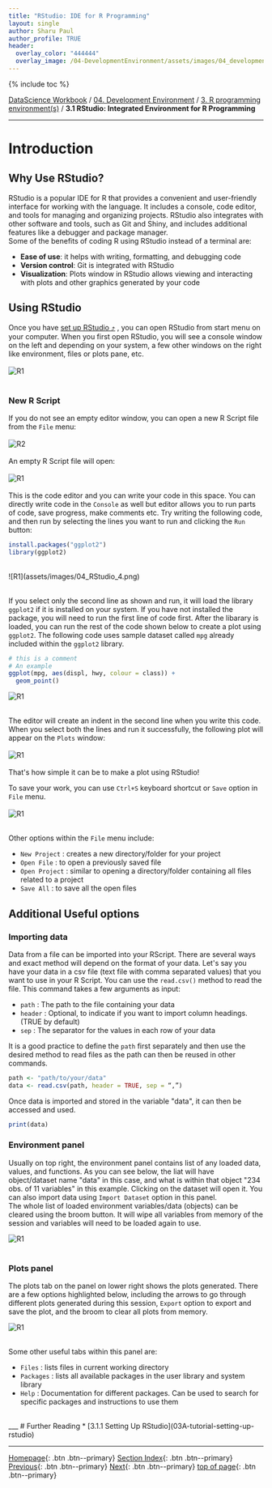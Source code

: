 ```yaml
---
title: "RStudio: IDE for R Programming"
layout: single
author: Sharu Paul
author_profile: TRUE
header:
  overlay_color: "444444"
  overlay_image: /04-DevelopmentEnvironment/assets/images/04_development_envir_banner.png
---
```


{% include toc %}

[DataScience Workbook](https://datascience.101workbook.org/) / [04. Development Environment](00-DevelopmentEnvironment-LandingPage.md) / [3. R programming environment(s)](03-r-programming-environment.md) / **3.1 RStudio: Integrated Environment for R Programming**

---


# Introduction

## Why Use RStudio?
RStudio is a popular IDE for R that provides a convenient and user-friendly interface for working with the language. It includes a console, code editor, and tools for managing and organizing projects. RStudio also integrates with other software and tools, such as Git and Shiny, and includes additional features like a debugger and package manager. <br>
Some of the benefits of coding R using RStudio instead of a terminal are:
* <b>Ease of use</b>: it helps with writing, formatting, and debugging code
* <b>Version control</b>: Git is integrated with RStudio
* <b>Visualization</b>: Plots window in RStudio allows viewing and interacting with plots and other graphics generated by your code

## Using RStudio
Once you have <a href="https://datascience.101workbook.org/04-DevelopmentEnvironment/03A-tutorial-setting-up-rstudio" target="_blank">set up RStudio ⤴</a> , you can open RStudio from start menu on your computer. When you first open RStudio, you will see a console window on the left and depending on your system, a few other windows on the right like environment, files or plots pane, etc. <br>
<br>
![R1](assets/images/04_RStudio_1.png) <br>
<br>

### New R Script
If you do not see an empty editor window, you can open a new R Script file from the `File` menu: <br>
<br>
![R2](assets/images/04_RStudio_2.png) <br>
<br>
An empty R Script file will open: <br>
<br>
![R1](assets/images/04_RStudio_3.png) <br>
<br>
This is the code editor and you can write your code in this space. You can directly write code in the `Console` as well but editor allows you to run parts of code, save progress, make comments etc. Try writing the following code, and then run by selecting the lines you want to run and clicking the `Run` button: <br>

```R
install.packages("ggplot2")
library(ggplot2)
```

<br>
![R1](assets/images/04_RStudio_4.png) <br>
<br>

If you select only the second line as shown and run, it will load the library `ggplot2` if it is installed on your system. If you have not installed the package, you will need to run the first line of code first. After the libarary is loaded, you can run the rest of the code shown below to create a plot using `ggplot2`. The following code uses sample dataset called `mpg` already included within the `ggplot2` library. <br>

```R
# this is a comment
# An example
ggplot(mpg, aes(displ, hwy, colour = class)) +
  geom_point()
```


![R1](assets/images/04_RStudio_5.png) <br>
<br>

The editor will create an indent in the second line when you write this code. When you select both the lines and run it successfully, the following plot will appear on the `Plots` window: <br>
<br>
![R1](assets/images/04_RStudio_6.png) <br>
<br>
That's how simple it can be to make a plot using RStudio!

To save your work, you can use `Ctrl+S` keyboard shortcut or `Save` option in `File` menu. <br>
<br>
![R1](assets/images/04_RStudio_7.png) <br>
<br>

Other options within the `File` menu include: 
* `New Project` : creates a new directory/folder for your project
* `Open File` : to open a previously saved file
* `Open Project` : similar to opening a directory/folder containing all files related to a project
* `Save All` : to save all the open files

## Additional Useful options

### Importing data
Data from a file can be imported into your RScript. There are several ways and exact method will depend on the format of your data. Let's say you have your data in a csv file (text file with comma separated values) that you want to use in your R Script. You can use the `read.csv()` method to read the file. This command takes a few arguments as input: <br>
* `path` : The path to the file containing your data
* `header` : Optional, to indicate if you want to import column headings. (TRUE by default)
* `sep` : The separator for the values in each row of your data

It is a good practice to define the `path` first separately and then use the desired method to read files as the path can then be reused in other commands.

```R
path <- "path/to/your/data"
data <- read.csv(path, header = TRUE, sep = “,”)
```

Once data is imported and stored in the variable "data", it can then be accessed and used.

```R
print(data)
```

### Environment panel
Usually on top right, the environment panel contains list of any loaded data, values, and functions. As you can see below, the liat will have object/dataset name "data" in this case, and what is within that object "234 obs. of 11 variables" in this example. Clicking on the dataset will open it. You can also import data using `Import Dataset` option in this panel. <br>
The whole list of loaded environment variables/data (objects) can be cleared using the broom button. It will wipe all variables from memory of the session and variables will need to be loaded again to use. <br>

![R1](assets/images/04_RStudio_8.png) <br>
<br>

### Plots panel
The plots tab on the panel on lower right shows the plots generated. There are a few options highlighted below, including the arrows to go through different plots generated during this session, `Export` option to export and save the plot, and the broom to clear all plots from memory. <br>

![R1](assets/images/04_RStudio_9.png) <br>
<br>

Some other useful tabs within this panel are:
* `Files` : lists files in current working directory
* `Packages` : lists all available packages in the user library and system library
* `Help` : Documentation for different packages. Can be used to search for specific packages and instructions to use them

<br>
___
# Further Reading
* [3.1.1 Setting Up RStudio](03A-tutorial-setting-up-rstudio)

___

[Homepage](../index.md){: .btn  .btn--primary}
[Section Index](00-DevelopmentEnvironment-LandingPage){: .btn  .btn--primary}
[Previous](03-r-programming-environment){: .btn  .btn--primary}
[Next](03A-tutorial-setting-up-rstudio){: .btn  .btn--primary}
[top of page](#introduction){: .btn  .btn--primary}
